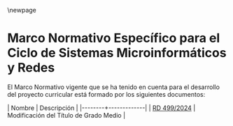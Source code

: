 \newpage

# Marco Normativo Específico para el Ciclo de Sistemas Microinformáticos y Redes

El Marco Normativo vigente que se ha tenido en cuenta para el desarrollo del proyecto curricular 
está formado por los siguientes documentos:

| Nombre | Descripción |
|--------+-------------|
| [RD 499/2024](https://www.boe.es/eli/es/rd/2024/05/21/499) | Modificación del Título de Grado Medio |



